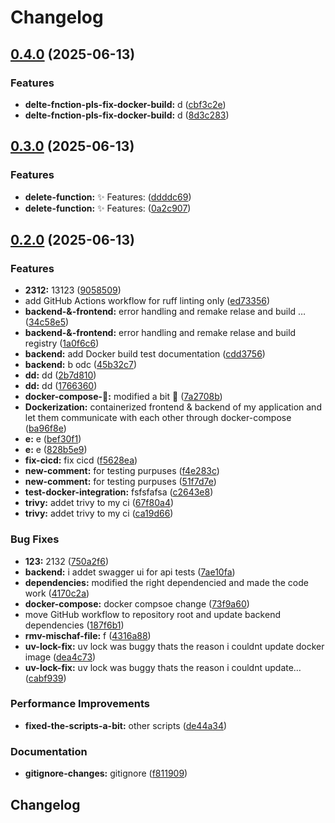# Changelog

## [0.4.0](https://github.com/Tim275/devops-mindset-app/compare/backend-v0.3.0...backend-v0.4.0) (2025-06-13)


### Features

* **delte-fnction-pls-fix-docker-build:** d ([cbf3c2e](https://github.com/Tim275/devops-mindset-app/commit/cbf3c2e86a2f4380ebcefffac3e5d5d59cfd0727))
* **delte-fnction-pls-fix-docker-build:** d ([8d3c283](https://github.com/Tim275/devops-mindset-app/commit/8d3c283beac6a14424a7576c30b88c798900f762))

## [0.3.0](https://github.com/Tim275/devops-mindset-app/compare/backend-v0.2.0...backend-v0.3.0) (2025-06-13)


### Features

* **delete-function:** ✨ Features: ([ddddc69](https://github.com/Tim275/devops-mindset-app/commit/ddddc696f88e7ed90139de4664bd82cb2a35815e))
* **delete-function:** ✨ Features: ([0a2c907](https://github.com/Tim275/devops-mindset-app/commit/0a2c907b90ccc68ecce02a5708bbcf643058048c))

## [0.2.0](https://github.com/Tim275/devops-mindset-app/compare/backend-v0.1.0...backend-v0.2.0) (2025-06-13)


### Features

* **2312:** 13123 ([9058509](https://github.com/Tim275/devops-mindset-app/commit/9058509db7b793f3e09ec605499f1593bb43b586))
* add GitHub Actions workflow for ruff linting only ([ed73356](https://github.com/Tim275/devops-mindset-app/commit/ed73356cc3d0b7a2065d5623e1db89c4384b8181))
* **backend-&-frontend:** error handling and remake relase and build … ([34c58e5](https://github.com/Tim275/devops-mindset-app/commit/34c58e55aeab0443243f81b0d4055f83ba40b946))
* **backend-&-frontend:** error handling and remake relase and build registry ([1a0f6c6](https://github.com/Tim275/devops-mindset-app/commit/1a0f6c6c94fdc89234978a066ff29387b1e797e7))
* **backend:** add Docker build test documentation ([cdd3756](https://github.com/Tim275/devops-mindset-app/commit/cdd37560dc3afce5ddec44ade63261dafa2a977a))
* **backend:** b odc ([45b32c7](https://github.com/Tim275/devops-mindset-app/commit/45b32c73dd3ab53804c255f4fed3f17049c8069c))
* **dd:** dd ([2b7d810](https://github.com/Tim275/devops-mindset-app/commit/2b7d810509ea04843351946bba1d0266e57c7cde))
* **dd:** dd ([1766360](https://github.com/Tim275/devops-mindset-app/commit/1766360a433986dd30d96e7f410d6b0baff659cd))
* **docker-compose-🌟:** modified a bit 🌟 ([7a2708b](https://github.com/Tim275/devops-mindset-app/commit/7a2708b20b5b08ee45b6b6852ba0849b63928ef3))
* **Dockerization:** containerized frontend & backend of my application and let them communicate with each other through docker-compose ([ba96f8e](https://github.com/Tim275/devops-mindset-app/commit/ba96f8e3dcbc13a6f2507314cfed9049aa9ab208))
* **e:** e ([bef30f1](https://github.com/Tim275/devops-mindset-app/commit/bef30f127a9c5be7f359168c200b1708a4afd42d))
* **e:** e ([828b5e9](https://github.com/Tim275/devops-mindset-app/commit/828b5e96114b494f683c5ed19e97b6a7b8a7e33c))
* **fix-cicd:** fix cicd ([f5628ea](https://github.com/Tim275/devops-mindset-app/commit/f5628ea2fb0ecffd8dba177280507a27c60793b2))
* **new-comment:** for testing purpuses ([f4e283c](https://github.com/Tim275/devops-mindset-app/commit/f4e283cfdec4cd9122df5513e9122de6f6032a96))
* **new-comment:** for testing purpuses ([51f7d7e](https://github.com/Tim275/devops-mindset-app/commit/51f7d7e3378091b659335410d51be8fe2375ef90))
* **test-docker-integration:** fsfsfafsa ([c2643e8](https://github.com/Tim275/devops-mindset-app/commit/c2643e8a1527be7a5ab554a6f329268ec58f7333))
* **trivy:** addet trivy to my ci ([67f80a4](https://github.com/Tim275/devops-mindset-app/commit/67f80a4d63456b6f7bfc8624268199f2c1d62ac3))
* **trivy:** addet trivy to my ci ([ca19d66](https://github.com/Tim275/devops-mindset-app/commit/ca19d66339f15ecb3788f9a6ae79deec490774da))


### Bug Fixes

* **123:** 2132 ([750a2f6](https://github.com/Tim275/devops-mindset-app/commit/750a2f6bf3103eaaeba2964c30ec05d910c31409))
* **backend:** i addet swagger ui for api tests ([7ae10fa](https://github.com/Tim275/devops-mindset-app/commit/7ae10fa9aa3ca76272a3cfdf588ed66196fde214))
* **dependencies:** modified the right dependencied and made the code work ([4170c2a](https://github.com/Tim275/devops-mindset-app/commit/4170c2ac59c1824af144b235ca4cf977a4125009))
* **docker-compose:** docker compsoe change ([73f9a60](https://github.com/Tim275/devops-mindset-app/commit/73f9a6046a8c9703ddc6024c45c7bac5ddf14ede))
* move GitHub workflow to repository root and update backend dependencies ([187f6b1](https://github.com/Tim275/devops-mindset-app/commit/187f6b14378e0fb182fe58ce3f12fa86c57e6381))
* **rmv-mischaf-file:** f ([4316a88](https://github.com/Tim275/devops-mindset-app/commit/4316a888a59042aa6d119fb61b5cc217fe5f9fa0))
* **uv-lock-fix:** uv lock was buggy thats the reason i couldnt update docker image ([dea4c73](https://github.com/Tim275/devops-mindset-app/commit/dea4c73ac647c9874b1194dc051d6bbbd0225498))
* **uv-lock-fix:** uv lock was buggy thats the reason i couldnt update… ([cabf939](https://github.com/Tim275/devops-mindset-app/commit/cabf9391267619b2cb7f9779ebd0b1a81cb453c0))


### Performance Improvements

* **fixed-the-scripts-a-bit:** other scripts ([de44a34](https://github.com/Tim275/devops-mindset-app/commit/de44a340aa70b56f88aed07dbf2525ea0e53a971))


### Documentation

* **gitignore-changes:** gitignore ([f811909](https://github.com/Tim275/devops-mindset-app/commit/f811909d2445edcfa790267114f9baef44be2899))

## Changelog

